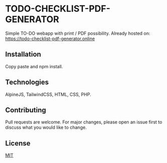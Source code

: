 # TODO-CHECKLIST-PDF-GENERATOR
Simple TO-DO webapp with print / PDF possibility.
Already hosted on: https://todo-checklist-pdf-generator.online

## Installation
Copy paste and npm install.

## Technologies
AlpineJS, TailwindCSS, HTML, CSS, PHP.

## Contributing
Pull requests are welcome. For major changes, please open an issue first
to discuss what you would like to change.

## License
[MIT](https://choosealicense.com/licenses/mit/)